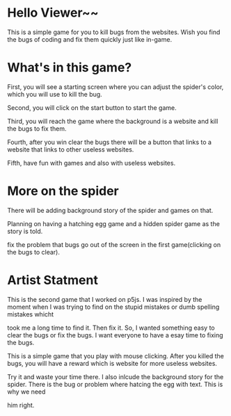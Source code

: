 # Hello Viewer~~

This is a simple game for you to kill bugs from the websites. Wish you find the bugs of coding and fix them quickly just like in-game. 

# What's in this game?

First, you will see a starting screen where you can adjust the spider's color, which you will use to kill the bug. 

Second, you will click on the start button to start the game.

Third, you will reach the game where the background is a website and kill the bugs to fix them.

Fourth, after you win clear the bugs there will be a button that links to a website that links to other useless websites.

Fifth, have fun with games and also with useless websites. 

# More on the spider 

There will be adding background story of the spider and games on that.

Planning on having a hatching egg game and a hidden spider game as the story is told. 

fix the problem that bugs go out of the screen in the first game(clicking on the bugs to clear).

# Artist Statment 

This is the second game that I worked on p5js. I was inspired by the moment when I was trying to find on the stupid mistakes or dumb spelling mistakes whicht 

took me a long time to find it. Then fix it. So, I wanted something easy to clear the bugs or fix the bugs. I want everyone to have a  esay time to fixing the bugs.

This is a simple game that you play with mouse clicking. After you killed the bugs, you will have a reward which is website for more useless websites.

Try it and waste your time there. I also inlcude the background story for the spider. There is the bug or problem where hatcing the egg with text. This is why we need 

him right.



